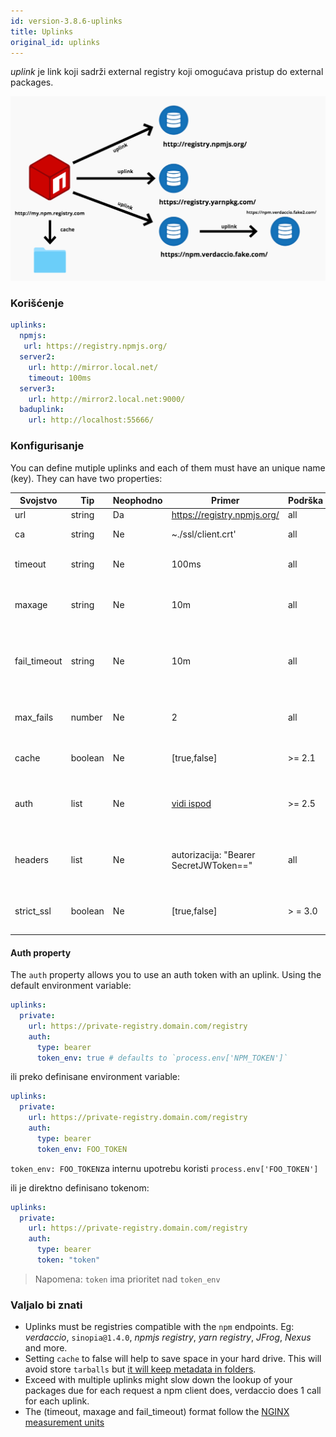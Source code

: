 ```yaml
---
id: version-3.8.6-uplinks
title: Uplinks
original_id: uplinks
---
```

*uplink* je link koji sadrži external registry koji omogućava pristup do external packages.

![Uplinks](/img/uplinks.png)

### Korišćenje

```yaml
uplinks:
  npmjs:
   url: https://registry.npmjs.org/
  server2:
    url: http://mirror.local.net/
    timeout: 100ms
  server3:
    url: http://mirror2.local.net:9000/
  baduplink:
    url: http://localhost:55666/
```

### Konfigurisanje

You can define mutiple uplinks and each of them must have an unique name (key). They can have two properties:

| Svojstvo     | Tip     | Neophodno | Primer                                 | Podrška | Opis                                                                                                                               | Podrazumevano     |
| ------------ | ------- | --------- | -------------------------------------- | ------- | ---------------------------------------------------------------------------------------------------------------------------------- | ----------------- |
| url          | string  | Da        | https://registry.npmjs.org/            | all     | Url registry-a                                                                                                                     | npmjs             |
| ca           | string  | Ne        | ~./ssl/client.crt'                     | all     | Put do SSL sertifikata                                                                                                             | Nema ništa zadato |
| timeout      | string  | Ne        | 100ms                                  | all     | podesite novi timeout za request                                                                                                   | 30s               |
| maxage       | string  | Ne        | 10m                                    | all     | limitira maksimalni broj neuspelih zahteva                                                                                         | 2m                |
| fail_timeout | string  | Ne        | 10m                                    | all     | definiše maksimalno vreme nakon kojeg zahtev postaje neuspešan                                                                     | 5m                |
| max_fails    | number  | Ne        | 2                                      | all     | limitira maksimalni broj neuspelih zahteva                                                                                         | 2                 |
| cache        | boolean | Ne        | [true,false]                           | >= 2.1  | keširanje svih tarballs iz storage-a                                                                                               | true              |
| auth         | list    | Ne        | [vidi ispod](uplinks.md#auth-property) | >= 2.5  | dodeljuje zaglavlje 'Authorization' [više informacija](http://blog.npmjs.org/post/118393368555/deploying-with-npm-private-modules) | onemogućeno       |
| headers      | list    | Ne        | autorizacija: "Bearer SecretJWToken==" | all     | lista korisničkih, prilagođenih zaglavlja za uplink                                                                                | onemogućeno       |
| strict_ssl   | boolean | Ne        | [true,false]                           | > = 3.0 | If true, zahteva da SSL certifikat bude validan.                                                                                   | true              |

#### Auth property

The `auth` property allows you to use an auth token with an uplink. Using the default environment variable:

```yaml
uplinks:
  private:
    url: https://private-registry.domain.com/registry
    auth:
      type: bearer
      token_env: true # defaults to `process.env['NPM_TOKEN']`   
```

ili preko definisane environment variable:

```yaml
uplinks:
  private:
    url: https://private-registry.domain.com/registry
    auth:
      type: bearer
      token_env: FOO_TOKEN
```

`token_env: FOO_TOKEN`za internu upotrebu koristi `process.env['FOO_TOKEN']`

ili je direktno definisano tokenom:

```yaml
uplinks:
  private:
    url: https://private-registry.domain.com/registry
    auth:
      type: bearer
      token: "token"
```

> Napomena: `token` ima prioritet nad `token_env`

### Valjalo bi znati

* Uplinks must be registries compatible with the `npm` endpoints. Eg: *verdaccio*, `sinopia@1.4.0`, *npmjs registry*, *yarn registry*, *JFrog*, *Nexus* and more.
* Setting `cache` to false will help to save space in your hard drive. This will avoid store `tarballs` but [it will keep metadata in folders](https://github.com/verdaccio/verdaccio/issues/391).
* Exceed with multiple uplinks might slow down the lookup of your packages due for each request a npm client does, verdaccio does 1 call for each uplink.
* The (timeout, maxage and fail_timeout) format follow the [NGINX measurement units](http://nginx.org/en/docs/syntax.html)